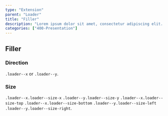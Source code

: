 ```yaml
---
type: "Extension"
parent: "Loader"
title: "Filler"
description: "Lorem ipsum dolor sit amet, consectetur adipiscing elit. Nunc tempus laoreet leo sit amet iaculis."
categories: ["400-Presentation"]
---
```


## Filler

### Direction

`.loader--x` or `.loader--y`.

<demo>
  <demovanilla src="demos/inline/demos/loader/filler-x">
  </demovanilla>
  <demovanilla src="demos/inline/demos/loader/filler-y">
  </demovanilla>
</demo>

### Size

`.loader--x.loader--size-x` `.loader--y.loader--size-y` `.loader--x.loader--size-top` `.loader--x.loader--size-bottom` `.loader--y.loader--size-left` `.loader--y.loader--size-right`.

<demo>
  <demovanilla src="demos/inline/demos/loader/filler-size-x">
  </demovanilla>
  <demovanilla src="demos/inline/demos/loader/filler-size-y">
  </demovanilla>
  <demovanilla src="demos/inline/demos/loader/filler-size-top">
  </demovanilla>
  <demovanilla src="demos/inline/demos/loader/filler-size-bottom">
  </demovanilla>
  <demovanilla src="demos/inline/demos/loader/filler-size-left">
  </demovanilla>
  <demovanilla src="demos/inline/demos/loader/filler-size-right">
  </demovanilla>
</demo>
